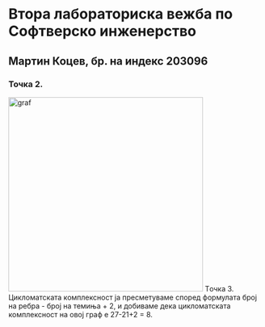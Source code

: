 
# Втора лабораториска вежба по Софтверско инженерство
## Мартин Коцев, бр. на индекс 203096
### Точка 2.
<img width="385" alt="graf" src="https://user-images.githubusercontent.com/100631774/171998161-03fe5987-f63a-4248-86d5-a05c259d413f.png">
Tочка 3.
Цикломатската комплексност ја пресметуваме според формулата број на ребра - број на темиња + 2, и добиваме дека цикломатската комплексност на овој граф е 27-21+2 = 8.

